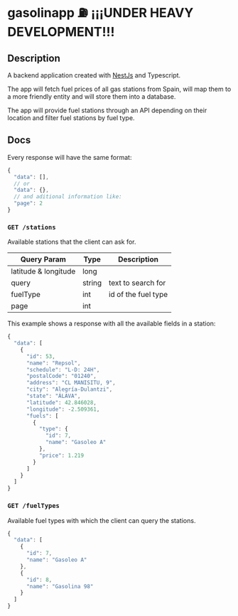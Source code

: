 # gasolinapp ⛽ ¡¡¡UNDER HEAVY DEVELOPMENT!!!

## Description

A backend application created with [NestJs](https://nestjs.com/) and Typescript.

The app will fetch fuel prices of all gas stations from Spain, will map them to a more friendly entity and will store them into a database.

The app will provide fuel stations through an API depending on their location and filter fuel stations by fuel type.

## Docs

Every response will have the same format:

```js
{
  "data": [],
  // or
  "data": {},
  // and aditional information like:
  "page": 2
}
```

### `GET /stations`

Available stations that the client can ask for.

| Query Param          | Type   | Description         |
| -------------------- | ------ | ------------------- |
| latitude & longitude | long   |                     |
| query                | string | text to search for  |
| fuelType             | int    | id of the fuel type |
| page                 | int    |                     |

This example shows a response with all the available fields in a station:

```js
{
  "data": [
    {
      "id": 53,
      "name": "Repsol",
      "schedule": "L-D: 24H",
      "postalCode": "01240",
      "address": "CL MANISITU, 9",
      "city": "Alegría-Dulantzi",
      "state": "ÁLAVA",
      "latitude": 42.846028,
      "longitude": -2.509361,
      "fuels": [
        {
          "type": {
            "id": 7,
            "name": "Gasoleo A"
          },
          "price": 1.219
        }
      ]
    }
  ]
}
```

### `GET /fuelTypes`

Available fuel types with which the client can query the stations.

```js
{
  "data": [
    {
      "id": 7,
      "name": "Gasoleo A"
    },
    {
      "id": 8,
      "name": "Gasolina 98"
    }
  ]
}
```
